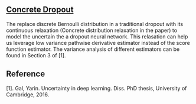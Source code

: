 ## [Concrete Dropout](https://arxiv.org/abs/1705.07832)

The replace discrete Bernoulli distribution in a traditional dropout with its continuous relaxation (Concrete distribution relaxation in the paper) to model the uncertain the a dropout neural network. This relasation can help us leverage low variance pathwise derivative estimator instead of the score function estimator. The variance analysis of different estimators can be found in Section 3 of [1]. 




## Reference
[1]. Gal, Yarin. Uncertainty in deep learning. Diss. PhD thesis, University of Cambridge, 2016.